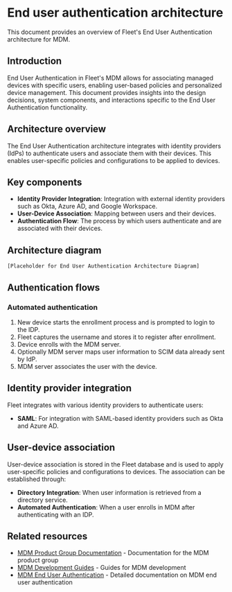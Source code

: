 # End user authentication architecture

This document provides an overview of Fleet's End User Authentication architecture for MDM.

## Introduction

End User Authentication in Fleet's MDM allows for associating managed devices with specific users, enabling user-based policies and personalized device management. This document provides insights into the design decisions, system components, and interactions specific to the End User Authentication functionality.

## Architecture overview

The End User Authentication architecture integrates with identity providers (IdPs) to authenticate users and associate them with their devices. This enables user-specific policies and configurations to be applied to devices.

## Key components

- **Identity Provider Integration**: Integration with external identity providers such as Okta, Azure AD, and Google Workspace.
- **User-Device Association**: Mapping between users and their devices.
- **Authentication Flow**: The process by which users authenticate and are associated with their devices.

## Architecture diagram

```
[Placeholder for End User Authentication Architecture Diagram]
```

## Authentication flows

### Automated authentication

1. New device starts the enrollment process and is prompted to login to the IDP.
2. Fleet captures the username and stores it to register after enrollment.
3. Device enrolls with the MDM server.
4. Optionally MDM server maps user information to SCIM data already sent by IdP.
5. MDM server associates the user with the device.

## Identity provider integration

Fleet integrates with various identity providers to authenticate users:

- **SAML**: For integration with SAML-based identity providers such as Okta and Azure AD.

## User-device association

User-device association is stored in the Fleet database and is used to apply user-specific policies and configurations to devices. The association can be established through:

- **Directory Integration**: When user information is retrieved from a directory service.
- **Automated Authentication**: When a user enrolls in MDM after authenticating with an IDP.

## Related resources

- [MDM Product Group Documentation](../../product-groups/mdm/) - Documentation for the MDM product group
- [MDM Development Guides](../../guides/mdm/) - Guides for MDM development
- [MDM End User Authentication](../../product-groups/mdm/mdm-end-user-authentication.md) - Detailed documentation on MDM end user authentication